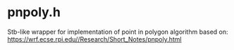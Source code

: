 # pnpoly.h

Stb-like wrapper for implementation of point in polygon algorithm based on:
https://wrf.ecse.rpi.edu//Research/Short_Notes/pnpoly.html
